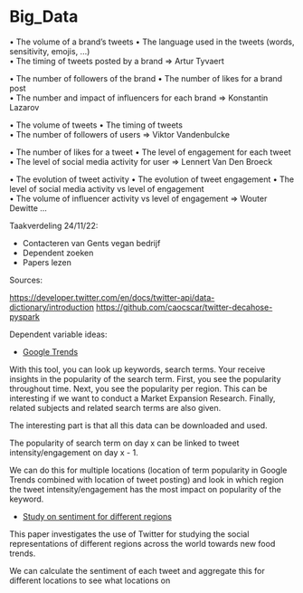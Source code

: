 # Big_Data

•	The volume of a brand’s tweets 
•	The language used in the tweets (words, sensitivity, emojis, ...)               
•	The timing of tweets posted by a brand
=> Artur Tyvaert

•	The number of followers of the brand 
•	The number of likes for a brand post                                            
•	The number and impact of influencers for each brand 
=> Konstantin Lazarov

•	The volume of tweets 
•	The timing of tweets                                                            
•	The number of followers of users 
=> Viktor Vandenbulcke

•	The number of likes for a tweet
•	The level of engagement for each tweet                                          
•	The level of social media activity for user 
=> Lennert Van Den Broeck

•	The evolution of tweet activity 
•	The evolution of tweet engagement 
•	The level of social media activity vs level of engagement          
•	The volume of influencer activity vs level of engagement 
=> Wouter Dewitte 
...



Taakverdeling 24/11/22:

- Contacteren van Gents vegan bedrijf
- Dependent zoeken
- Papers lezen


Sources:

https://developer.twitter.com/en/docs/twitter-api/data-dictionary/introduction
https://github.com/caocscar/twitter-decahose-pyspark

Dependent variable ideas:

- [Google Trends](https://trends.google.com/trends/?geo=BE)

With this tool, you can look up keywords, search terms. Your receive insights in the popularity of the search term.
First, you see the popularity throughout time.
Next, you see the popularity per region. This can be interesting if we want to conduct a Market Expansion Research.
Finally, related subjects and related search terms are also given.

The interesting part is that all this data can be downloaded and used.

The popularity of search term on day x can be linked to tweet intensity/engagement on day x - 1.

We can do this for multiple locations (location of term popularity in Google Trends combined with location of tweet posting) and look in which region the tweet intensity/engagement has the most impact on popularity of the keyword.


- [Study on sentiment for different regions](https://www.emerald.com/insight/content/doi/10.1108/BFJ-03-2020-0192/full/html)

This paper investigates the use of Twitter for studying the social representations of different
regions across the world towards new food trends.

We can calculate the sentiment of each tweet and aggregate this for different locations to see what locations  on
